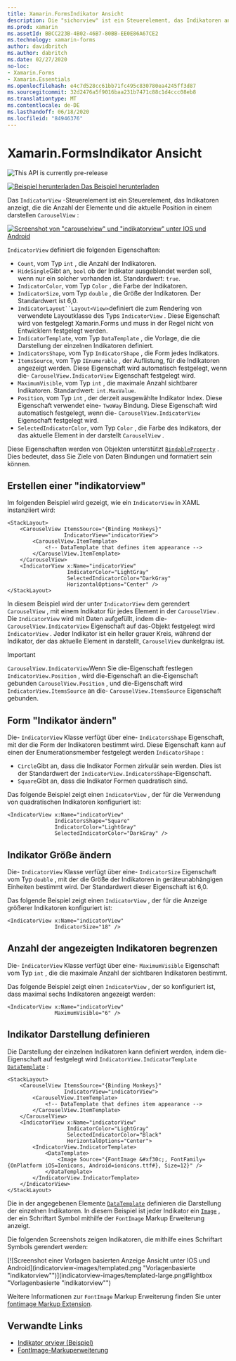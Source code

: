 ```yaml
---
title: Xamarin.FormsIndikator Ansicht
description: Die "sichorview" ist ein Steuerelement, das Indikatoren anzeigt, die die Anzahl der Elemente und die aktuelle Position in einer "carouselview" darstellen.
ms.prod: xamarin
ms.assetId: BBCC223B-4B02-46B7-80BB-EE0E86A67CE2
ms.technology: xamarin-forms
author: davidbritch
ms.author: dabritch
ms.date: 02/27/2020
no-loc:
- Xamarin.Forms
- Xamarin.Essentials
ms.openlocfilehash: e4c7d528cc61bb71fc495c830780ea4245ff3d87
ms.sourcegitcommit: 32d2476a5f9016baa231b7471c88c1d4ccc08eb8
ms.translationtype: MT
ms.contentlocale: de-DE
ms.lasthandoff: 06/18/2020
ms.locfileid: "84946376"
---
```

# <a name="xamarinforms-indicatorview"></a>Xamarin.FormsIndikator Ansicht

![](~/media/shared/preview.png "This API is currently pre-release")

[![Beispiel herunterladen](~/media/shared/download.png) Das Beispiel herunterladen](https://docs.microsoft.com/samples/xamarin/xamarin-forms-samples/userinterface-indicatorviewdemos/)

Das `IndicatorView` -Steuerelement ist ein Steuerelement, das Indikatoren anzeigt, die die Anzahl der Elemente und die aktuelle Position in einem darstellen `CarouselView` :

[![Screenshot von "carouselview" und "indikatorview" unter IOS und Android](indicatorview-images/circles.png "Sichorview-Kreise")](indicatorview-images/circles-large.png#lightbox "Sichorview-Kreise")

`IndicatorView` definiert die folgenden Eigenschaften:

- `Count`, vom Typ `int` , die Anzahl der Indikatoren.
- `HideSingle`Gibt an, `bool` ob der Indikator ausgeblendet werden soll, wenn nur ein solcher vorhanden ist. Standardwert: `true`.
- `IndicatorColor`, vom Typ `Color` , die Farbe der Indikatoren.
- `IndicatorSize`, vom Typ `double` , die Größe der Indikatoren. Der Standardwert ist 6,0.
- `IndicatorLayout``Layout<View>`definiert die zum Rendering von verwendete Layoutklasse des Typs `IndicatorView` . Diese Eigenschaft wird von festgelegt Xamarin.Forms und muss in der Regel nicht von Entwicklern festgelegt werden.
- `IndicatorTemplate`, vom Typ `DataTemplate` , die Vorlage, die die Darstellung der einzelnen Indikatoren definiert.
- `IndicatorsShape`, vom Typ `IndicatorShape` , die Form jedes Indikators.
- `ItemsSource`, vom Typ `IEnumerable` , der Auflistung, für die Indikatoren angezeigt werden. Diese Eigenschaft wird automatisch festgelegt, wenn die- `CarouselView.IndicatorView` Eigenschaft festgelegt wird.
- `MaximumVisible`, vom Typ `int` , die maximale Anzahl sichtbarer Indikatoren. Standardwert: `int.MaxValue`.
- `Position`, vom Typ `int` , der derzeit ausgewählte Indikator Index. Diese Eigenschaft verwendet eine- `TwoWay` Bindung. Diese Eigenschaft wird automatisch festgelegt, wenn die- `CarouselView.IndicatorView` Eigenschaft festgelegt wird.
- `SelectedIndicatorColor`, vom Typ `Color` , die Farbe des Indikators, der das aktuelle Element in der darstellt `CarouselView` .

Diese Eigenschaften werden von Objekten unterstützt [`BindableProperty`](xref:Xamarin.Forms.BindableProperty) . Dies bedeutet, dass Sie Ziele von Daten Bindungen und formatiert sein können.

## <a name="create-an-indicatorview"></a>Erstellen einer "indikatorview"

Im folgenden Beispiel wird gezeigt, wie ein `IndicatorView` in XAML instanziiert wird:

```xaml
<StackLayout>
    <CarouselView ItemsSource="{Binding Monkeys}"
                  IndicatorView="indicatorView">
        <CarouselView.ItemTemplate>
            <!-- DataTemplate that defines item appearance -->
        </CarouselView.ItemTemplate>
    </CarouselView>
    <IndicatorView x:Name="indicatorView"
                   IndicatorColor="LightGray"
                   SelectedIndicatorColor="DarkGray"
                   HorizontalOptions="Center" />
</StackLayout>
```

In diesem Beispiel wird der unter `IndicatorView` dem gerendert `CarouselView` , mit einem Indikator für jedes Element in der `CarouselView` . Die `IndicatorView` wird mit Daten aufgefüllt, indem die- `CarouselView.IndicatorView` Eigenschaft auf das-Objekt festgelegt wird `IndicatorView` . Jeder Indikator ist ein heller grauer Kreis, während der Indikator, der das aktuelle Element in darstellt, `CarouselView` dunkelgrau ist.

> [!IMPORTANT]
> `CarouselView.IndicatorView`Wenn Sie die-Eigenschaft festlegen `IndicatorView.Position` , wird die-Eigenschaft an die-Eigenschaft gebunden `CarouselView.Position` , und die-Eigenschaft wird `IndicatorView.ItemsSource` an die- `CarouselView.ItemsSource` Eigenschaft gebunden.

## <a name="change-indicator-shape"></a>Form "Indikator ändern"

Die- `IndicatorView` Klasse verfügt über eine- `IndicatorsShape` Eigenschaft, mit der die Form der Indikatoren bestimmt wird. Diese Eigenschaft kann auf einen der Enumerationsmember festgelegt werden `IndicatorShape` :

- `Circle`Gibt an, dass die Indikator Formen zirkulär sein werden. Dies ist der Standardwert der `IndicatorView.IndicatorsShape`-Eigenschaft.
- `Square`Gibt an, dass die Indikator Formen quadratisch sind.

Das folgende Beispiel zeigt einen `IndicatorView` , der für die Verwendung von quadratischen Indikatoren konfiguriert ist:

```xaml
<IndicatorView x:Name="indicatorView"
               IndicatorsShape="Square"
               IndicatorColor="LightGray"
               SelectedIndicatorColor="DarkGray" />
```

## <a name="change-indicator-size"></a>Indikator Größe ändern

Die- `IndicatorView` Klasse verfügt über eine- `IndicatorSize` Eigenschaft vom Typ `double` , mit der die Größe der Indikatoren in geräteunabhängigen Einheiten bestimmt wird. Der Standardwert dieser Eigenschaft ist 6,0.

Das folgende Beispiel zeigt einen `IndicatorView` , der für die Anzeige größerer Indikatoren konfiguriert ist:

```xaml
<IndicatorView x:Name="indicatorView"
               IndicatorSize="18" />
```

## <a name="limit-the-number-of-indicators-displayed"></a>Anzahl der angezeigten Indikatoren begrenzen

Die- `IndicatorView` Klasse verfügt über eine- `MaximumVisible` Eigenschaft vom Typ `int` , die die maximale Anzahl der sichtbaren Indikatoren bestimmt.

Das folgende Beispiel zeigt einen `IndicatorView` , der so konfiguriert ist, dass maximal sechs Indikatoren angezeigt werden:

```xaml
<IndicatorView x:Name="indicatorView"
               MaximumVisible="6" />
```

## <a name="define-indicator-appearance"></a>Indikator Darstellung definieren

Die Darstellung der einzelnen Indikatoren kann definiert werden, indem die-Eigenschaft auf festgelegt wird `IndicatorView.IndicatorTemplate` [`DataTemplate`](xref:Xamarin.Forms.DataTemplate) :

```xaml
<StackLayout>
    <CarouselView ItemsSource="{Binding Monkeys}"
                  IndicatorView="indicatorView">
        <CarouselView.ItemTemplate>
            <!-- DataTemplate that defines item appearance -->
        </CarouselView.ItemTemplate>
    </CarouselView>
    <IndicatorView x:Name="indicatorView"
                   IndicatorColor="LightGray"
                   SelectedIndicatorColor="Black"
                   HorizontalOptions="Center">
        <IndicatorView.IndicatorTemplate>
            <DataTemplate>
                <Image Source="{FontImage &#xf30c;, FontFamily={OnPlatform iOS=Ionicons, Android=ionicons.ttf#}, Size=12}" />
            </DataTemplate>
        </IndicatorView.IndicatorTemplate>
    </IndicatorView>
</StackLayout>
```

Die in der angegebenen Elemente [`DataTemplate`](xref:Xamarin.Forms.DataTemplate) definieren die Darstellung der einzelnen Indikatoren. In diesem Beispiel ist jeder Indikator ein [`Image`](xref:Xamarin.Forms.Image) , der ein Schriftart Symbol mithilfe der `FontImage` Markup Erweiterung anzeigt.

Die folgenden Screenshots zeigen Indikatoren, die mithilfe eines Schriftart Symbols gerendert werden:

[![Screenshot einer Vorlagen basierten Anzeige Ansicht unter IOS und Android](indicatorview-images/templated.png "Vorlagenbasierte "indikatorview"")](indicatorview-images/templated-large.png#lightbox "Vorlagenbasierte "indikatorview"")

Weitere Informationen zur `FontImage` Markup Erweiterung finden Sie unter [fontimage Markup Extension](~/xamarin-forms/xaml/markup-extensions/consuming.md#fontimage-markup-extension).

## <a name="related-links"></a>Verwandte Links

- [Indikator orview (Beispiel)](https://docs.microsoft.com/samples/xamarin/xamarin-forms-samples/userinterface-indicatorviewdemos/)
- [FontImage-Markuperweiterung](~/xamarin-forms/xaml/markup-extensions/consuming.md#fontimage-markup-extension)
